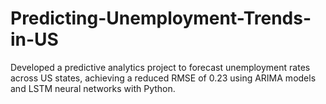 # Predicting-Unemployment-Trends-in-US
Developed a predictive analytics project to forecast unemployment rates across US states, achieving a reduced RMSE of 0.23 using ARIMA models and LSTM neural networks with Python.

